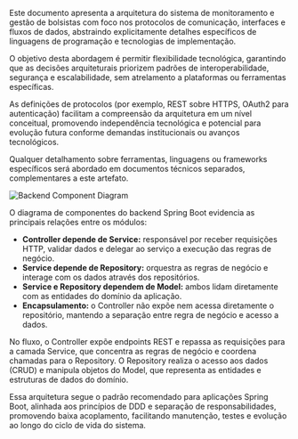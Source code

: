 Este documento apresenta a arquitetura do sistema de monitoramento e gestão de bolsistas com foco nos protocolos de comunicação, interfaces e fluxos de dados, abstraindo explicitamente detalhes específicos de linguagens de programação e tecnologias de implementação.

O objetivo desta abordagem é permitir flexibilidade tecnológica, garantindo que as decisões arquiteturais priorizem padrões de interoperabilidade, segurança e escalabilidade, sem atrelamento a plataformas ou ferramentas específicas.

As definições de protocolos (por exemplo, REST sobre HTTPS, OAuth2 para autenticação) facilitam a compreensão da arquitetura em um nível conceitual, promovendo independência tecnológica e potencial para evolução futura conforme demandas institucionais ou avanços tecnológicos.

Qualquer detalhamento sobre ferramentas, linguagens ou frameworks específicos será abordado em documentos técnicos separados, complementares a este artefato.


















![Backend Component Diagram](backend.jpg)


O diagrama de componentes do backend Spring Boot evidencia as principais relações entre os módulos:

- **Controller depende de Service:** responsável por receber requisições HTTP, validar dados e delegar ao serviço a execução das regras de negócio.
- **Service depende de Repository:** orquestra as regras de negócio e interage com os dados através dos repositórios.
- **Service e Repository dependem de Model:** ambos lidam diretamente com as entidades do domínio da aplicação.
- **Encapsulamento:** o Controller não expõe nem acessa diretamente o repositório, mantendo a separação entre regra de negócio e acesso a dados.

No fluxo, o Controller expõe endpoints REST e repassa as requisições para a camada Service, que concentra as regras de negócio e coordena chamadas para o Repository. O Repository realiza o acesso aos dados (CRUD) e manipula objetos do Model, que representa as entidades e estruturas de dados do domínio.

Essa arquitetura segue o padrão recomendado para aplicações Spring Boot, alinhada aos princípios de DDD e separação de responsabilidades, promovendo baixa acoplamento, facilitando manutenção, testes e evolução ao longo do ciclo de vida do sistema.
